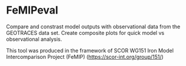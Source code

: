 # FeMIPeval

Compare and constrast model outputs with observational data from the 
GEOTRACES data set. Create composite plots for quick model vs observational
analysis.

This tool was produced in the framework of SCOR WG151
Iron Model Intercomparison Project (FeMIP)
(https://scor-int.org/group/151/)
